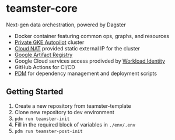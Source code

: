 # teamster-core

Next-gen data orchestration, powered by Dagster

- Docker container featuring common ops, graphs, and resources
- [Private GKE Autopilot](https://cloud.google.com/kubernetes-engine/docs/how-to/private-clusters#public_cp) cluster
- [Cloud NAT](https://cloud.google.com/nat/docs/gke-example#create-nat) provided static external IP for the cluster
- [Google Artifact Registry](https://cloud.google.com/artifact-registry/docs/docker/store-docker-container-images)
- Google Cloud services access prodivded by [Workload Identity](https://cloud.google.com/kubernetes-engine/docs/how-to/workload-identity#authenticating_to)
- GitHub Actions for CI/CD
- [PDM](https://pdm.fming.dev/) for dependency management and deployment scripts

## Getting Started

1. Create a new repository from teamster-template
2. Clone new repository to dev environment
3. `pdm run teamster-init`
4. Fill in the required block of variables in `./env/.env`
5. `pdm run teamster-post-init`
